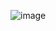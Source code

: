 ![image](https://github.com/gauravxlokhande/CustomeRelatedLookup/assets/119065314/24bace38-889b-4aee-b5f5-be4ed21d6783)
